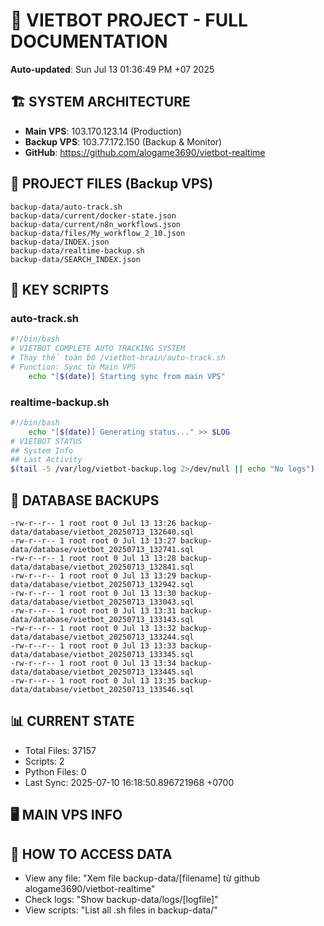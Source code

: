 # 🤖 VIETBOT PROJECT - FULL DOCUMENTATION
**Auto-updated**: Sun Jul 13 01:36:49 PM +07 2025

## 🏗️ SYSTEM ARCHITECTURE
- **Main VPS**: 103.170.123.14 (Production)
- **Backup VPS**: 103.77.172.150 (Backup & Monitor)
- **GitHub**: https://github.com/alogame3690/vietbot-realtime

## 📁 PROJECT FILES (Backup VPS)
```
backup-data/auto-track.sh
backup-data/current/docker-state.json
backup-data/current/n8n_workflows.json
backup-data/files/My_workflow_2_10.json
backup-data/INDEX.json
backup-data/realtime-backup.sh
backup-data/SEARCH_INDEX.json
```

## 🔧 KEY SCRIPTS
### auto-track.sh
```bash
#!/bin/bash
# VIETBOT COMPLETE AUTO TRACKING SYSTEM
# Thay thế toàn bộ /vietbot-brain/auto-track.sh
# Function: Sync từ Main VPS
    echo "[$(date)] Starting sync from main VPS"
```
### realtime-backup.sh
```bash
#!/bin/bash
    echo "[$(date)] Generating status..." >> $LOG
# VIETBOT STATUS
## System Info
## Last Activity
$(tail -5 /var/log/vietbot-backup.log 2>/dev/null || echo "No logs")
```

## 💾 DATABASE BACKUPS
```
-rw-r--r-- 1 root root 0 Jul 13 13:26 backup-data/database/vietbot_20250713_132640.sql
-rw-r--r-- 1 root root 0 Jul 13 13:27 backup-data/database/vietbot_20250713_132741.sql
-rw-r--r-- 1 root root 0 Jul 13 13:28 backup-data/database/vietbot_20250713_132841.sql
-rw-r--r-- 1 root root 0 Jul 13 13:29 backup-data/database/vietbot_20250713_132942.sql
-rw-r--r-- 1 root root 0 Jul 13 13:30 backup-data/database/vietbot_20250713_133043.sql
-rw-r--r-- 1 root root 0 Jul 13 13:31 backup-data/database/vietbot_20250713_133143.sql
-rw-r--r-- 1 root root 0 Jul 13 13:32 backup-data/database/vietbot_20250713_133244.sql
-rw-r--r-- 1 root root 0 Jul 13 13:33 backup-data/database/vietbot_20250713_133345.sql
-rw-r--r-- 1 root root 0 Jul 13 13:34 backup-data/database/vietbot_20250713_133445.sql
-rw-r--r-- 1 root root 0 Jul 13 13:35 backup-data/database/vietbot_20250713_133546.sql
```

## 📊 CURRENT STATE
- Total Files: 37157
- Scripts: 2
- Python Files: 0
- Last Sync: 2025-07-10 16:18:50.896721968 +0700

## 🖥️ MAIN VPS INFO


## 🚨 HOW TO ACCESS DATA
- View any file: "Xem file backup-data/[filename] từ github alogame3690/vietbot-realtime"
- Check logs: "Show backup-data/logs/[logfile]"
- View scripts: "List all .sh files in backup-data/"
